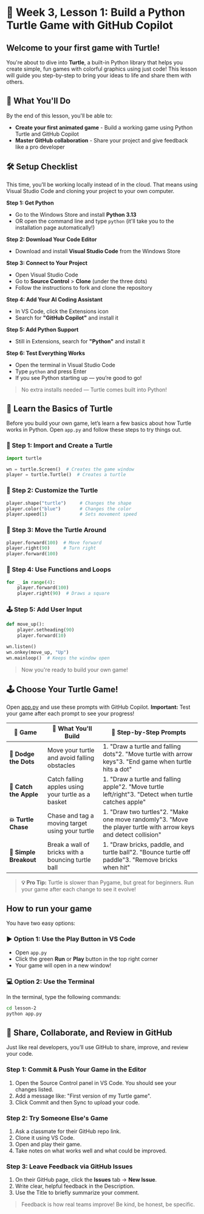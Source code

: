 # 🐢 Week 3, Lesson 1: Build a Python Turtle Game with GitHub Copilot

## Welcome to your first game with Turtle!

You're about to dive into **Turtle**, a built-in Python library that helps you create simple, fun games with colorful graphics using just code! This lesson will guide you step-by-step to bring your ideas to life and share them with others.

## 🎯 What You'll Do

By the end of this lesson, you'll be able to:

- **Create your first animated game** - Build a working game using Python Turtle and GitHub Copilot
- **Master GitHub collaboration** - Share your project and give feedback like a pro developer

## 🛠️ Setup Checklist

This time, you’ll be working locally instead of in the cloud. That means using Visual Studio Code and cloning your project to your own computer.

**Step 1: Get Python**

- Go to the Windows Store and install **Python 3.13**
- OR open the command line and type `python` (it'll take you to the installation page automatically!)

**Step 2: Download Your Code Editor**

- Download and install **Visual Studio Code** from the Windows Store

**Step 3: Connect to Your Project**

- Open Visual Studio Code
- Go to **Source Control** > **Clone** (under the three dots)
- Follow the instructions to fork and clone the repository

**Step 4: Add Your AI Coding Assistant**

- In VS Code, click the Extensions icon
- Search for **"GitHub Copilot"** and install it

**Step 5: Add Python Support**

- Still in Extensions, search for **"Python"** and install it

**Step 6: Test Everything Works**

- Open the terminal in Visual Studio Code
- Type `python` and press Enter
- If you see Python starting up — you’re good to go!



> No extra installs needed — Turtle comes built into Python!

## 🐢 Learn the Basics of Turtle

Before you build your own game, let’s learn a few basics about how Turtle works in Python. Open `app.py` and follow these steps to try things out.

### 🐢 Step 1: Import and Create a Turtle

```python
import turtle

wn = turtle.Screen()  # Creates the game window
player = turtle.Turtle()  # Creates a turtle
```

### 🎨 Step 2: Customize the Turtle

```python
player.shape("turtle")     # Changes the shape
player.color("blue")       # Changes the color
player.speed(1)            # Sets movement speed
```

### 🔄 Step 3: Move the Turtle Around

```python
player.forward(100)  # Move forward
player.right(90)     # Turn right
player.forward(100)
```

### 🧠 Step 4: Use Functions and Loops

```python
for _ in range(4):
    player.forward(100)
    player.right(90)  # Draws a square
```

### 🕹️ Step 5: Add User Input

```python
def move_up():
    player.setheading(90)
    player.forward(10)

wn.listen()
wn.onkey(move_up, "Up")
wn.mainloop()  # Keeps the window open
```

> Now you're ready to build your own game!

## 🕹️ Choose Your Turtle Game!

Open [app.py](/lesson-2/app.py) and use these prompts with GitHub Copilot. **Important:** Test your game after each prompt to see your progress!

| 🐢 Game                | 🎯 What You'll Build                               | 🚀 Step-by-Step Prompts                                                                                          |
| ---------------------- | -------------------------------------------------- | ---------------------------------------------------------------------------------------------------------------- |
| **🏃 Dodge the Dots**  | Move your turtle and avoid falling obstacles       | 1. "Draw a turtle and falling dots"2. "Move turtle with arrow keys"3. "End game when turtle hits a dot"          |
| **🍎 Catch the Apple** | Catch falling apples using your turtle as a basket | 1. "Draw a turtle and falling apple"2. "Move turtle left/right"3. "Detect when turtle catches apple"             |
| **💥 Turtle Chase**    | Chase and tag a moving target using your turtle    | 1. "Draw two turtles"2. "Make one move randomly"3. "Move the player turtle with arrow keys and detect collision" |
| **🧱 Simple Breakout** | Break a wall of bricks with a bouncing turtle ball | 1. "Draw bricks, paddle, and turtle ball"2. "Bounce turtle off paddle"3. "Remove bricks when hit"                |

> **💡 Pro Tip:** Turtle is slower than Pygame, but great for beginners. Run your game after each change to see it evolve!

## How to run your game

You have two easy options:

### ▶️ Option 1: Use the Play Button in VS Code

- Open `app.py`
- Click the green **Run** or **Play** button in the top right corner
- Your game will open in a new window!

### 💻 Option 2: Use the Terminal

In the terminal, type the following commands:

```bash
cd lesson-2
python app.py
```

## 🔎 Share, Collaborate, and Review in GitHub

Just like real developers, you’ll use GitHub to share, improve, and review your code.

### Step 1: Commit & Push Your Game in the Editor

1. Open the Source Control panel in VS Code. You should see your changes listed.
2. Add a message like: "First version of my Turtle game".
3. Click Commit and then Sync to upload your code.

### Step 2: Try Someone Else's Game

1. Ask a classmate for their GitHub repo link.
2. Clone it using VS Code.
3. Open and play their game.
4. Take notes on what works well and what could be improved.

### Step 3: Leave Feedback via GitHub Issues

1. On their GitHub page, click the **Issues** tab → **New Issue**.
2. Write clear, helpful feedback in the Description.
3. Use the Title to briefly summarize your comment.

> Feedback is how real teams improve! Be kind, be honest, be specific.